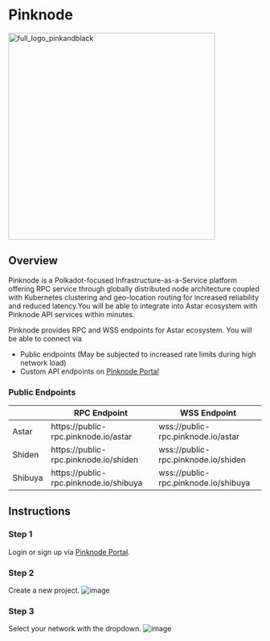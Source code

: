 # Pinknode

<img width="411" alt="full_logo_pinkandblack" src="https://user-images.githubusercontent.com/89627694/174510408-66a8f965-7651-43c8-8cb0-b03cddd2d341.png">

## Overview

Pinknode is a Polkadot-focused Infrastructure-as-a-Service platform offering  RPC service through globally distributed node architecture coupled with Kubernetes clustering and geo-location routing for increased reliability and reduced latency.You will be able to integrate into Astar ecosystem with Pinknode API services within minutes.

Pinknode provides RPC and WSS endpoints for Astar ecosystem. You will be able to connect via 

* Public endpoints (May be subjected to  increased rate limits during high network load)
* Custom API endpoints on  [Pinknode Portal](https://pinknode.io/login)
  
### Public Endpoints

| | RPC Endpoint |  WSS Endpoint |
| --- | --- | --- | 
| Astar | ht<span>t</span>ps://public-rpc.pinknode.io/astar | wss://public-rpc.pinknode.io/astar | 
| Shiden | ht<span>t</span>ps://public-rpc.pinknode.io/shiden | wss://public-rpc.pinknode.io/shiden | 
| Shibuya | ht<span>t</span>ps://public-rpc.pinknode.io/shibuya | wss://public-rpc.pinknode.io/shibuya | 

## Instructions

### Step 1
Login or sign up via [Pinknode Portal](https://pinknode.io/login).
### Step 2
Create a new project.
![image](https://user-images.githubusercontent.com/89627694/174544780-24ab2cc5-f5a2-4f7d-b7e1-53e285e7887f.png)
### Step 3
Select your network with the dropdown.
![image](https://user-images.githubusercontent.com/89627694/174545025-7dff4446-f09c-46bd-828e-6c3a0b09c1bd.png)


